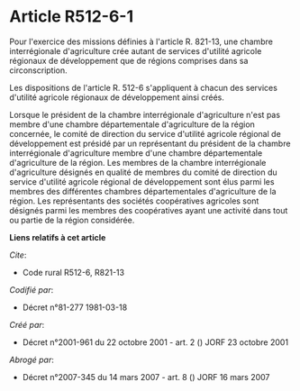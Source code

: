 # Article R512-6-1

Pour l'exercice des missions définies à l'article R. 821-13, une chambre interrégionale d'agriculture crée autant de services
d'utilité agricole régionaux de développement que de régions comprises dans sa circonscription.

Les dispositions de l'article R. 512-6 s'appliquent à chacun des services d'utilité agricole régionaux de développement ainsi
créés.

Lorsque le président de la chambre interrégionale d'agriculture n'est pas membre d'une chambre départementale d'agriculture
de la région concernée, le comité de direction du service d'utilité agricole régional de développement est présidé par un
représentant du président de la chambre interrégionale d'agriculture membre d'une chambre départementale d'agriculture de la
région. Les membres de la chambre interrégionale d'agriculture désignés en qualité de membres du comité de direction du
service d'utilité agricole régional de développement sont élus parmi les membres des différentes chambres départementales
d'agriculture de la région. Les représentants des sociétés coopératives agricoles sont désignés parmi les membres des
coopératives ayant une activité dans tout ou partie de la région considérée.

**Liens relatifs à cet article**

_Cite_:

  - Code rural R512-6, R821-13

_Codifié par_:

  - Décret n°81-277 1981-03-18

_Créé par_:

  - Décret n°2001-961 du 22 octobre 2001 - art. 2 () JORF 23 octobre 2001

_Abrogé par_:

  - Décret n°2007-345 du 14 mars 2007 - art. 8 () JORF 16 mars 2007
